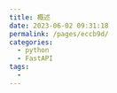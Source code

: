 ```yaml
---
title: 概述
date: 2023-06-02 09:31:18
permalink: /pages/eccb9d/
categories:
  - python
  - FastAPI
tags:
  - 
---
```

